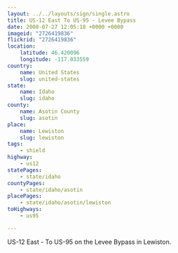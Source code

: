 ```yaml
---
layout: ../../layouts/sign/single.astro
title: US-12 East To US-95 - Levee Bypass
date: 2008-07-27 12:05:18 +0000 +0000
imageid: "2726419836"
flickrid: "2726419836"
location:
    latitude: 46.420096
    longitude: -117.033559
country:
    name: United States
    slug: united-states
state:
    name: Idaho
    slug: idaho
county:
    name: Asotin County
    slug: asotin
place:
    name: Lewiston
    slug: lewiston
tags:
    - shield
highway:
    - us12
statePages:
    - state/idaho
countyPages:
    - state/idaho/asotin
placePages:
    - state/idaho/asotin/lewiston
toHighways:
    - us95

---
```

US-12 East - To US-95 on the Levee Bypass in Lewiston.